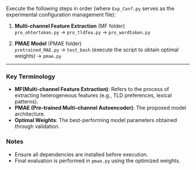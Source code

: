Execute the following steps in order (where `Exp_Conf.py` serves as the experimental configuration management file):

1. **Multi-channel Feature Extraction** (MF folder)  
   `pro_ohtertoken.py` → `pro_tldfea.py` → `pro_wordtoken.py`  

2. **PMAE Model** (PMAE folder)  
   `pretrained_MAE.py` → `test_bash` (execute the script to obtain optimal weights) → `pmae.py`  

---

### **Key Terminology**  
- **MF(Multi-channel Feature Extraction)**: Refers to the process of extracting heterogeneous features (e.g., TLD preferences, lexical patterns).  
- **PMAE (Pre-trained Multi-channel Autoencoder)**: The proposed model architecture.  
- **Optimal Weights**: The best-performing model parameters obtained through validation.  

### **Notes**  
- Ensure all dependencies are installed before execution.  
- Final evaluation is performed in `pmae.py` using the optimized weights.  

